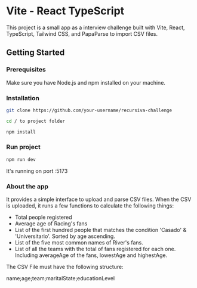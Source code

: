# Vite - React TypeScript

This project is a small app as a interview challenge built with Vite, React, TypeScript, Tailwind CSS, and PapaParse to import CSV files. 
## Getting Started

### Prerequisites

Make sure you have Node.js and npm installed on your machine.

### Installation

   ```bash
   git clone https://github.com/your-username/recursiva-challenge

   cd / to project folder

   npm install
```

### Run project

   ```bash
   npm run dev
```
It's running on port :5173

### About the app

It provides a simple interface to upload and parse CSV files.
When the CSV is uploaded, it runs a few functions to calculate the following things:

  - Total people registered
  - Average age of Racing's fans
  - List of the first hundred people that matches the condition 'Casado' & 'Universitario'. Sorted by age ascending.
  - List of the five most common names of River's fans.
  - List of all the teams with the total of fans registered for each one. Including averageAge of the fans, lowestAge and highestAge.

The CSV File must have the following structure:

name;age;team;maritalState;educationLevel
